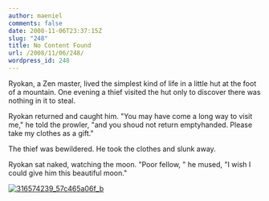 ```yaml
---
author: maeniel
comments: false
date: 2008-11-06T23:37:15Z
slug: "248"
title: No Content Found
url: /2008/11/06/248/
wordpress_id: 248
---
```


[
](https://maeniel.files.wordpress.com/2008/11/316574239_57c465a06f_b.jpg)












Ryokan, a Zen master, lived the simplest kind of life in a little hut at the foot of a mountain. One evening a thief visited the hut only to discover there was nothing in it to steal.

Ryokan returned and caught him. "You may have come a long way to visit me," he told the prowler, "and you shoud not return emptyhanded. Please take my clothes as a gift."

The thief was bewildered. He took the clothes and slunk away.

Ryokan sat naked, watching the moon. "Poor fellow, " he mused, "I wish I could give him this beautiful moon."


[![316574239_57c465a06f_b](https://maeniel.files.wordpress.com/2008/11/316574239_57c465a06f_b.jpg)](https://maeniel.files.wordpress.com/2008/11/316574239_57c465a06f_b.jpg)






